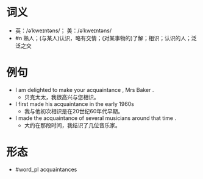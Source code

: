 # 词义
- 英：/əˈkweɪntəns/； 美：/əˈkweɪntəns/
- #n 熟人；(与某人)认识，略有交情；(对某事物的)了解；相识；认识的人；泛泛之交
# 例句
- I am delighted to make your acquaintance , Mrs Baker .
	- 贝克太太，我很高兴与您相识。
- I first made his acquaintance in the early 1960s
	- 我与他初次相识是在20世纪60年代早期。
- I made the acquaintance of several musicians around that time .
	- 大约在那段时间，我结识了几位音乐家。
# 形态
- #word_pl acquaintances
